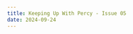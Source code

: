 ```yaml
---
title: Keeping Up With Percy - Issue 05
date: 2024-09-24
---
```


<object data="issue05.pdf" width="1000" height="1000" type="application/pdf"></object>
